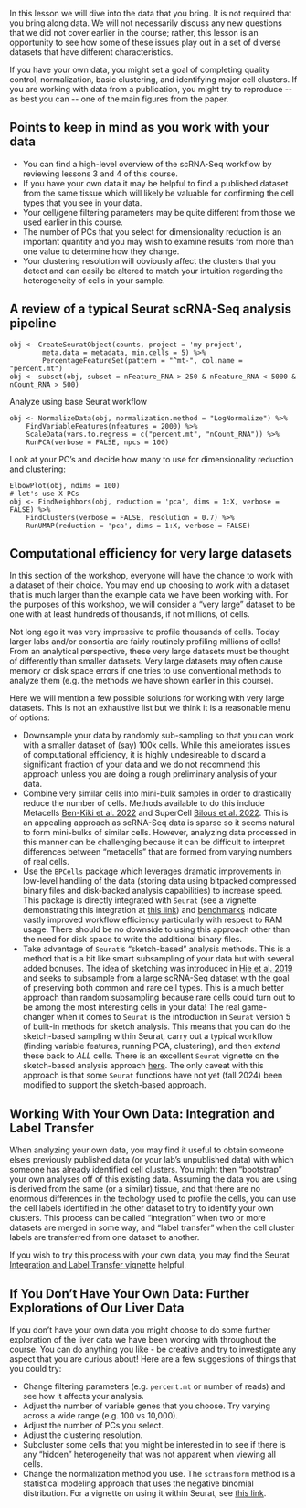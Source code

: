 In this lesson we will dive into the data that you bring. It is not
required that you bring along data. We will not necessarily discuss any
new questions that we did not cover earlier in the course; rather, this
lesson is an opportunity to see how some of these issues play out in a
set of diverse datasets that have different characteristics.

If you have your own data, you might set a goal of completing quality
control, normalization, basic clustering, and identifying major
cell clusters. If you are working with data from a publication, you might
try to reproduce -- as best you can -- one of the main figures from the
paper.

## Points to keep in mind as you work with your data

-   You can find a high-level overview of the scRNA-Seq workflow by
    reviewing lessons 3 and 4 of this course.
-   If you have your own data it may be helpful to find a published
    dataset from the same tissue which will likely be valuable for
    confirming the cell types that you see in your data.
-   Your cell/gene filtering parameters may be quite different from
    those we used earlier in this course.
-   The number of PCs that you select for dimensionality reduction is an
    important quantity and you may wish to examine results from more
    than one value to determine how they change.
-   Your clustering resolution will obviously affect the clusters that
    you detect and can easily be altered to match your intuition
    regarding the heterogeneity of cells in your sample.

## A review of a typical Seurat scRNA-Seq analysis pipeline

    obj <- CreateSeuratObject(counts, project = 'my project',
            meta.data = metadata, min.cells = 5) %>%
            PercentageFeatureSet(pattern = "^mt-", col.name = "percent.mt")
    obj <- subset(obj, subset = nFeature_RNA > 250 & nFeature_RNA < 5000 & nCount_RNA > 500)

Analyze using base Seurat workflow

    obj <- NormalizeData(obj, normalization.method = "LogNormalize") %>% 
        FindVariableFeatures(nfeatures = 2000) %>% 
        ScaleData(vars.to.regress = c("percent.mt", "nCount_RNA")) %>%
        RunPCA(verbose = FALSE, npcs = 100)

Look at your PC’s and decide how many to use for dimensionality
reduction and clustering:

    ElbowPlot(obj, ndims = 100)
    # let's use X PCs
    obj <- FindNeighbors(obj, reduction = 'pca', dims = 1:X, verbose = FALSE) %>%
        FindClusters(verbose = FALSE, resolution = 0.7) %>%
        RunUMAP(reduction = 'pca', dims = 1:X, verbose = FALSE)

## Computational efficiency for very large datasets

In this section of the workshop, everyone will have the chance to work
with a dataset of their choice. You may end up choosing to work with a
dataset that is much larger than the example data we have been working
with. For the purposes of this workshop, we will consider a “very large”
dataset to be one with at least hundreds of thousands, if not millions,
of cells.

Not long ago it was very impressive to profile thousands of cells. Today
larger labs and/or consortia are fairly routinely profiling millions of
cells! From an analytical perspective, these very large datasets must be
thought of differently than smaller datasets. Very large datasets may
often cause memory or disk space errors if one tries to use conventional
methods to analyze them (e.g. the methods we have shown earlier in this
course).

Here we will mention a few possible solutions for working with very
large datasets. This is not an exhaustive list but we think it is a
reasonable menu of options:

<!-- * Be clever in your analysis. Reduce dimensionality of subunits of your data -->
<!-- (e.g. samples) using something like PCA, and integrate in this  -->
<!-- reduced-dimensional subspace, which will be less computationally intensive -->
<!-- than trying to operate on all data simultaneously. For example, see the  -->
<!-- section on reciprocal PCA at  -->
<!-- [this link](https://satijalab.org/seurat/archive/v3.2/integration.html) -->

-   Downsample your data by randomly sub-sampling so that you can work
    with a smaller dataset of (say) 100k cells. While this ameliorates
    issues of computational efficiency, it is highly undesireable to
    discard a significant fraction of your data and we do not recommend
    this approach unless you are doing a rough preliminary analysis of
    your data.
-   Combine very similar cells into mini-bulk samples in order to
    drastically reduce the number of cells. Methods available to do this
    include Metacells [Ben-Kiki et
    al. 2022](https://genomebiology.biomedcentral.com/articles/10.1186/s13059-022-02667-1)
    and SuperCell [Bilous et
    al. 2022](https://bmcbioinformatics.biomedcentral.com/articles/10.1186/s12859-022-04861-1).
    This is an appealing approach as scRNA-Seq data is sparse so it
    seems natural to form mini-bulks of similar cells. However,
    analyzing data processed in this manner can be challenging because
    it can be difficult to interpret differences between “metacells”
    that are formed from varying numbers of real cells.
-   Use the `BPCells` package which leverages dramatic improvements in
    low-level handling of the data (storing data using bitpacked
    compressed binary files and disk-backed analysis capabilities) to
    increase speed. This package is directly integrated with `Seurat`
    (see a vignette demonstrating this integration at [this
    link](https://satijalab.org/seurat/articles/seurat5_bpcells_interaction_vignette))
    and
    [benchmarks](https://bnprks.github.io/BPCells/articles/web-only/benchmarks.html)
    indicate vastly improved workflow efficiency particularly with
    respect to RAM usage. There should be no downside to using this
    approach other than the need for disk space to write the additional
    binary files.
-   Take advantage of `Seurat`’s “sketch-based” analysis methods. This
    is a method that is a bit like smart subsampling of your data but
    with several added bonuses. The idea of sketching was introduced in
    [Hie et al. 2019](https://doi.org/10.1016/j.cels.2019.05.003) and
    seeks to subsample from a large scRNA-Seq dataset with the goal of
    preserving both common and rare cell types. This is a much better
    approach than random subsampling because rare cells could turn out
    to be among the most interesting cells in your data! The real
    game-changer when it comes to `Seurat` is the introduction in
    `Seurat` version 5 of built-in methods for sketch analysis. This
    means that you can do the sketch-based sampling within Seurat, carry
    out a typical workflow (finding variable features, running PCA,
    clustering), and then *extend* these back to *ALL* cells. There is
    an excellent `Seurat` vignette on the sketch-based analysis approach
    [here](https://satijalab.org/seurat/articles/seurat5_sketch_analysis).
    The only caveat with this approach is that some `Seurat` functions
    have not yet (fall 2024) been modified to support the sketch-based
    approach.

## Working With Your Own Data: Integration and Label Transfer

When analyzing your own data, you may find it useful to obtain someone
else’s previously published data (or your lab’s unpublished data) with
which someone has already identified cell clusters. You might then
“bootstrap” your own analyses off of this existing data. Assuming the
data you are using is derived from the same (or a similar) tissue, and
that there are no enormous differences in the techology used to profile
the cells, you can use the cell labels identified in the other dataset
to try to identify your own clusters. This process can be called
“integration” when two or more datasets are merged in some way, and
“label transfer” when the cell cluster labels are transferred from one
dataset to another.

If you wish to try this process with your own data, you may find the
Seurat [Integration and Label Transfer
vignette](https://satijalab.org/seurat/archive/v3.0/integration.html)
helpful.

## If You Don’t Have Your Own Data: Further Explorations of Our Liver Data

If you don’t have your own data you might choose to do some further
exploration of the liver data we have been working with throughout the
course. You can do anything you like - be creative and try to
investigate any aspect that you are curious about! Here are a few
suggestions of things that you could try:

-   Change filtering parameters (e.g. `percent.mt` or number of reads)
    and see how it affects your analysis.
-   Adjust the number of variable genes that you choose. Try varying
    across a wide range (e.g. 100 vs 10,000).
-   Adjust the number of PCs you select.
-   Adjust the clustering resolution.
-   Subcluster some cells that you might be interested in to see if
    there is any “hidden” heterogeneity that was not apparent when
    viewing all cells.
-   Change the normalization method you use. The `sctransform` method is
    a statistical modeling approach that uses the negative binomial
    distribution. For a vignette on using it within Seurat, see [this
    link](https://satijalab.org/seurat/articles/sctransform_vignette.html).

